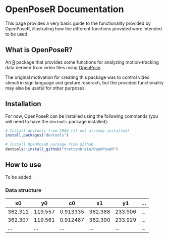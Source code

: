 # OpenPoseR Documentation

This page provides a very basic guide to the functionality provided by OpenPoseR, illustrating how the different functions provided were intended to be used.

## What is OpenPoseR?

An [R](https://www.r-project.org) package that provides some functions for analyzing motion-tracking data derived from video files using [OpenPose](https://github.com/CMU-Perceptual-Computing-Lab/openpose).

The original motivation for creating this package was to control video stimuli in sign language and gesture reserach, but the provided functionality may also be useful for other purposes.

## Installation  

For now, OpenPoseR can be installed using the following commands (you will need to have the ``devtools`` package installed):

```r
# Install devtools from CRAN (if not already installed)
install.packages("devtools")

# Install OpenPoseR package from Github
devtools::install_github("trettenbrein/OpenPoseR")
```

## How to use

To be added.

### Data structure

x0       |       y0 |       c0 |       x1 |       y1 | &hellip;
---------|----------|----------|----------|----------|---------
362.312  |  119.557 | 0.913335 |  362.388 |  233.906 | &hellip;
362.307  |  119.561 | 0.912487 |  362.390 |  233.929 | &hellip;
&hellip; | &hellip; | &hellip; | &hellip; | &hellip; | &hellip;
